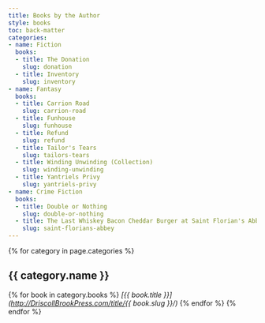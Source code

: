 ```yaml
---
title: Books by the Author
style: books
toc: back-matter
categories:
- name: Fiction
  books:
  - title: The Donation
    slug: donation
  - title: Inventory
    slug: inventory
- name: Fantasy
  books:
  - title: Carrion Road
    slug: carrion-road
  - title: Funhouse
    slug: funhouse
  - title: Refund
    slug: refund
  - title: Tailor's Tears
    slug: tailors-tears
  - title: Winding Unwinding (Collection)
    slug: winding-unwinding
  - title: Yantriels Privy
    slug: yantriels-privy
- name: Crime Fiction
  books:
  - title: Double or Nothing
    slug: double-or-nothing
  - title: The Last Whiskey Bacon Cheddar Burger at Saint Florian's Abbey
    slug: saint-florians-abbey
---
```


{% for category in page.categories %}
## {{ category.name }}
{% for book in category.books %}
*[{{ book.title }}](http://DriscollBrookPress.com/title/{{ book.slug }}/)*
{% endfor %}
{% endfor %}
